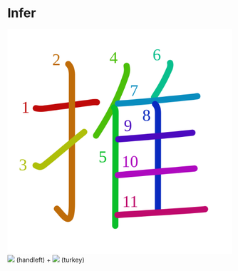 # Infer
![63a8](../Kanji/kanji-colorize/63a8.svg)
![](http://www.kanjidamage.com/assets/radsmall/hand-aafaca9c6c732e8c5cbc36a76c32a05e6a94bf3bd18976c360e42bf73dc0c1cd.jpg) (handleft) + ![](http://www.kanjidamage.com/assets/radsmall/turkey-d0868844d42ef5fcd001c2848e3190aa7d6b8f9e43a9486ce676a0fd60788da6.jpg) (turkey)